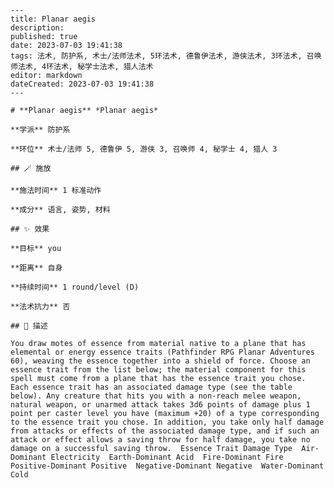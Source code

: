 
    ---
    title: Planar aegis
    description: 
    published: true
    date: 2023-07-03 19:41:38
    tags: 法术, 防护系, 术士/法师法术, 5环法术, 德鲁伊法术, 游侠法术, 3环法术, 召唤师法术, 4环法术, 秘学士法术, 猎人法术
    editor: markdown
    dateCreated: 2023-07-03 19:41:38
    ---

    # **Planar aegis** *Planar aegis*

    **学派** 防护系 

    **环位** 术士/法师 5, 德鲁伊 5, 游侠 3, 召唤师 4, 秘学士 4, 猎人 3

    ## 🪄 施放

    **施法时间** 1 标准动作

    **成分** 语言, 姿势, 材料

    ## ✨ 效果 

    **目标** you 

    **距离** 自身  

    **持续时间** 1 round/level (D) 

    **法术抗力** 否

    ## 📖 描述

    You draw motes of essence from material native to a plane that has elemental or energy essence traits (Pathfinder RPG Planar Adventures 60), weaving the essence together into a shield of force. Choose an essence trait from the list below; the material component for this spell must come from a plane that has the essence trait you chose. Each essence trait has an associated damage type (see the table below). Any creature that hits you with a non-reach melee weapon, natural weapon, or unarmed attack takes 3d6 points of damage plus 1 point per caster level you have (maximum +20) of a type corresponding to the essence trait you chose. In addition, you take only half damage from attacks or effects of the associated damage type, and if such an attack or effect allows a saving throw for half damage, you take no damage on a successful saving throw.  Essence Trait Damage Type  Air-Dominant Electricity  Earth-Dominant Acid  Fire-Dominant Fire  Positive-Dominant Positive  Negative-Dominant Negative  Water-Dominant Cold
    
